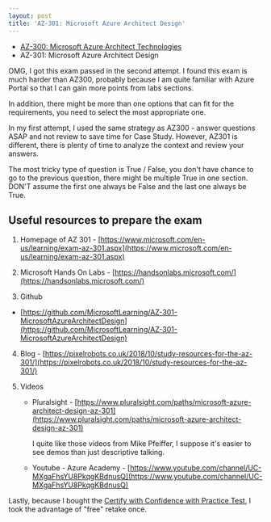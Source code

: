 ```yaml
---
layout: post
title: 'AZ-301: Microsoft Azure Architect Design'
---
```


* [AZ-300: Microsoft Azure Architect Technologies](/2019/05/27/az-300/)
* AZ-301: Microsoft Azure Architect Design

OMG, I got this exam passed in the second attempt. I found this exam is much harder than AZ300, probably because I am quite familiar with Azure Portal so that I can gain more points from labs sections. 

In addition, there might be more than one options that can fit for the requirements, you need to select the most appropriate one.

In my first attempt, I used the same strategy as AZ300 - answer questions ASAP and not review to save time for Case Study. However, AZ301 is different, there is plenty of time to analyze the context and review your answers.

The most tricky type of question is True / False, you don't have chance to go to the previous question, there might be multiple True in one section. DON'T assume the first one always be False and the last one always be True.

## Useful resources to prepare the exam

1. Homepage of AZ 301 - [https://www.microsoft.com/en-us/learning/exam-az-301.aspx](https://www.microsoft.com/en-us/learning/exam-az-301.aspx)

2. Microsoft Hands On Labs - [https://handsonlabs.microsoft.com/](https://handsonlabs.microsoft.com/)

3. Github
  * [https://github.com/MicrosoftLearning/AZ-301-MicrosoftAzureArchitectDesign](https://github.com/MicrosoftLearning/AZ-301-MicrosoftAzureArchitectDesign)

4. Blog - [https://pixelrobots.co.uk/2018/10/study-resources-for-the-az-301/](https://pixelrobots.co.uk/2018/10/study-resources-for-the-az-301/) 

5. Videos
    * Pluralsight -  [https://www.pluralsight.com/paths/microsoft-azure-architect-design-az-301](https://www.pluralsight.com/paths/microsoft-azure-architect-design-az-301)
      
      I quite like those videos from Mike Pfeiffer, I suppose it's easier to see demos than just descriptive talking.

    * Youtube - Azure Academy - [https://www.youtube.com/channel/UC-MXgaFhsYU8PkqgKBdnusQ](https://www.youtube.com/channel/UC-MXgaFhsYU8PkqgKBdnusQ)


Lastly, because I bought the [Certify with Confidence with Practice Test](https://au.mindhub.com/microsoft-certify-with-confidence-pt/p/MSFT-Cert-w-Confidence-PT), I took the advantage of "free" retake once.


